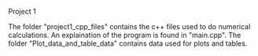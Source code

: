 Project 1

The folder "project1_cpp_files" contains the c++ files used to do numerical calculations. An explaination of the program is found in "main.cpp". The folder "Plot_data_and_table_data" contains data used for plots and tables.
